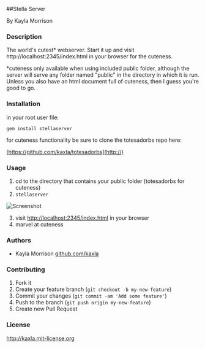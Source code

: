 ##Stella Server

By Kayla Morrison

### Description
The world's cutest* webserver. Start it up and visit http://localhost:2345/index.html in your browser for the cuteness.

*cuteness only available when using included public folder, although the server will serve any folder named "public" in the directory in which it is run. Unless you also have an html document full of cuteness, then I guess you're good to go.

### Installation

in your root user file:

`gem install stellaserver`

for cuteness functionality be sure to clone the totesadorbs repo here: 

[https://github.com/kaxla/totesadorbs](http://)



### Usage

1. cd to the directory that contains your public folder (totesadorbs for cuteness)
2. `stellaserver`

![Screenshot](https://dl.dropboxusercontent.com/u/257144768/stellaserver.png)

3. visit [http://localhost:2345/index.html](http://) in your browser
4. marvel at cuteness


### Authors

* Kayla Morrison [github.com/kaxla](http://)


### Contributing

1. Fork it
2. Create your feature branch (`git checkout -b my-new-feature`)
3. Commit your changes (`git commit -am 'Add some feature'`)
4. Push to the branch (`git push origin my-new-feature`)
5. Create new Pull Request


### License

http://kaxla.mit-license.org
